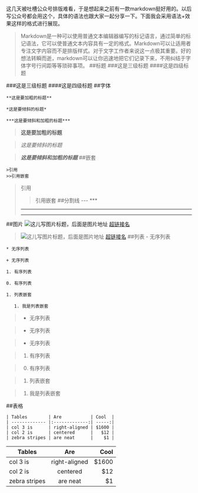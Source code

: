 这几天被吐槽公众号排版难看，于是想起来之前有一款markdown挺好用的。以后写公众号都会用这个，具体的语法也跟大家一起分享一下。下面我会采用语法+效果这样的格式进行展现。

>Markdown是一种可以使用普通文本编辑器编写的标记语言，通过简单的标记语法，它可以使普通文本内容具有一定的格式。Markdown可以让适用者专注文字内容而不是排版样式。对于文字工作者来说这一点极其重要。好的想法转瞬而逝，markdown可以让你迅速地把它们记录下来，不用纠结于字体字号行间距等等琐碎事项。
##标题
	###这是三级标题
	####这是四级标题
	
###这是三级标题
####这是四级标题
##字体

	**这是要加粗的标题**
	
	*这是要倾斜的标题*
	
	***这是要倾斜和加粗的标题***

>**这是要加粗的标题**

>*这是要倾斜的标题*

>***这是要倾斜和加粗的标题***
##嵌套

	>引用
	>>引用嵌套

>引用
>>引用嵌套
##分割线
	---
	***
>---
>***
##图片
	![这儿写图片标题，后面是图片地址](https://www.baidu.com/img/pc_906bd0e6235b67bd693484209bb70b29.gif "百度")
	[超链接名](www.baidu.com "超链接title，可不添加")
>![这儿写图片标题，后面是图片地址](https://www.baidu.com/img/pc_906bd0e6235b67bd693484209bb70b29.gif "百度")
>[超链接名](www.baidu.com "超链接title，可不添加")
##列表
	- 无序列表
	
	* 无序列表
	
	+ 无序列表
	
	1. 有序列表
	
	0. 有序列表
	
	1. 列表嵌套
	
	   1. 我是列表嵌套

>
>- 无序列表

>* 无序列表

>+ 无序列表

>1. 有序列表

>0. 有序列表

>1. 列表嵌套

>   1. 我是列表嵌套
 
##表格
```
| Tables        | Are           | Cool  |
| ------------- |:-------------:| -----:|
| col 3 is      | right-aligned | $1600 |
| col 2 is      | centered      |   $12 |
| zebra stripes | are neat      |    $1 |
```

| Tables        | Are           | Cool  |
| ------------- |:-------------:| -----:|
| col 3 is      | right-aligned | $1600 |
| col 2 is      | centered      |   $12 |
| zebra stripes | are neat      |    $1 |







